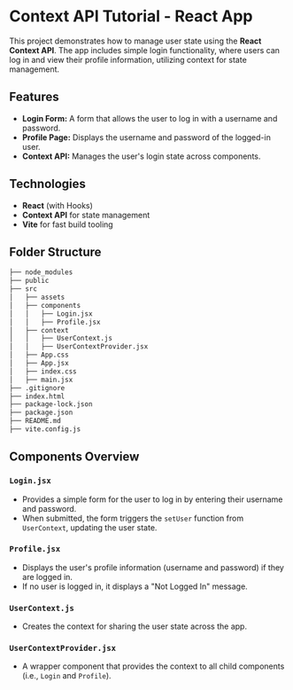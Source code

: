 # Context API Tutorial - React App

This project demonstrates how to manage user state using the **React Context API**. The app includes simple login functionality, where users can log in and view their profile information, utilizing context for state management.

## Features

- **Login Form:** A form that allows the user to log in with a username and password.
- **Profile Page:** Displays the username and password of the logged-in user.
- **Context API:** Manages the user's login state across components.

## Technologies

- **React** (with Hooks)
- **Context API** for state management
- **Vite** for fast build tooling

## Folder Structure

```bash
├── node_modules
├── public
├── src
│   ├── assets
│   ├── components
│   │   ├── Login.jsx
│   │   ├── Profile.jsx
│   ├── context
│   │   ├── UserContext.js
│   │   ├── UserContextProvider.jsx
│   ├── App.css
│   ├── App.jsx
│   ├── index.css
│   ├── main.jsx
├── .gitignore
├── index.html
├── package-lock.json
├── package.json
├── README.md
├── vite.config.js
```

## Components Overview

### `Login.jsx`
- Provides a simple form for the user to log in by entering their username and password.
- When submitted, the form triggers the `setUser` function from `UserContext`, updating the user state.

### `Profile.jsx`
- Displays the user's profile information (username and password) if they are logged in.
- If no user is logged in, it displays a "Not Logged In" message.

### `UserContext.js`
- Creates the context for sharing the user state across the app.

### `UserContextProvider.jsx`
- A wrapper component that provides the context to all child components (i.e., `Login` and `Profile`).

